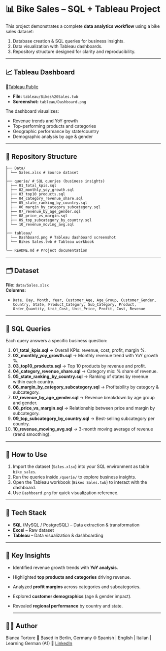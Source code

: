 # 📊 Bike Sales – SQL + Tableau Project  

This project demonstrates a complete **data analytics workflow** using a bike sales dataset:  
1. Database creation & SQL queries for business insights.  
2. Data visualization with Tableau dashboards.  
3. Repository structure designed for clarity and reproducibility.  

---

## 📈 Tableau Dashboard  

🔗[Tableau Public](https://public.tableau.com/app/profile/bianca.florencia.tortore/viz/BikesSalesAnalysis_17565634017120/SalesDashboard?publish=yes)
- **File:** `tableau/Bikes%20Sales.twb`  
- **Screenshot:** `tableau/Dashboard.png`

The dashboard visualizes:  
- Revenue trends and YoY growth  
- Top-performing products and categories  
- Geographic performance by state/country  
- Demographic analysis by age & gender  

---

## 📂 Repository Structure  
```
├── Data/
│ └── Sales.xlsx # Source dataset
│
├── querie/ # SQL queries (business insights)
│ ├── 01_total_kpis.sql
│ ├── 02_monthly_yoy_growth.sql
│ ├── 03_top10_products.sql
│ ├── 04_category_revenue_share.sql
│ ├── 05_state_ranking_by_country.sql
│ ├── 06_margin_by_category_subcategory.sql
│ ├── 07_revenue_by_age_gender.sql
│ ├── 08_price_vs_margin.sql
│ ├── 09_top_subcategory_by_country.sql
│ └── 10_revenue_moving_avg.sql
│
├── tableau/
│ └── Dashboard.png # Tableau dashboard screenshot
│ └── Bikes Sales.twb # Tableau workbook
│
└── README.md # Project documentation
```
---

## 🗂 Dataset  

**File:** `data/Sales.xlsx`  
**Columns:**  
- `Date, Day, Month, Year, Customer_Age, Age_Group, Customer_Gender, Country, State, Product_Category, Sub_Category, Product, Order_Quantity, Unit_Cost, Unit_Price, Profit, Cost, Revenue`

---

## 🧾 SQL Queries  

Each query answers a specific business question:  

1. **01_total_kpis.sql** → Overall KPIs: revenue, cost, profit, margin %.  
2. **02_monthly_yoy_growth.sql** → Monthly revenue trend with YoY growth %.  
3. **03_top10_products.sql** → Top 10 products by revenue and profit.  
4. **04_category_revenue_share.sql** → Category mix: % share of revenue.  
5. **05_state_ranking_by_country.sql** → Ranking of states by revenue within each country.  
6. **06_margin_by_category_subcategory.sql** → Profitability by category & subcategory.  
7. **07_revenue_by_age_gender.sql** → Revenue breakdown by age group and gender.  
8. **08_price_vs_margin.sql** → Relationship between price and margin by subcategory.  
9. **09_top_subcategory_by_country.sql** → Best-selling subcategory per country.  
10. **10_revenue_moving_avg.sql** → 3-month moving average of revenue (trend smoothing).  

---

## 🚀 How to Use  

1. Import the dataset (`Sales.xlsx`) into your SQL environment as table `bike_sales`.  
2. Run the queries inside `/querie/` to explore business insights.  
3. Open the Tableau workbook (`Bikes Sales.twb`) to interact with the dashboard.  
4. Use `Dashboard.png` for quick visualization reference.  

---

## 🔧 Tech Stack  

- **SQL** (MySQL / PostgreSQL) – Data extraction & transformation  
- **Excel** – Raw dataset  
- **Tableau** – Data visualization & dashboarding  

---

## 📌 Key Insights  

- Identified revenue growth trends with **YoY analysis**.  
- Highlighted **top products and categories** driving revenue.  
- Analyzed **profit margins** across categories and subcategories.  
- Explored **customer demographics** (age & gender impact).  
- Revealed **regional performance** by country and state.

  ---

## 👩‍💻 Author
Bianca Tortore 📍 Based in Berlin, Germany 🌐 Spanish | English | Italian | Learning German (A1) 🔗 [LinkedIn](https://www.linkedin.com/in/bianca-tortore-818349150/)  
